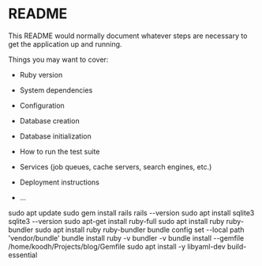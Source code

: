# README

This README would normally document whatever steps are necessary to get the
application up and running.

Things you may want to cover:

* Ruby version

* System dependencies

* Configuration

* Database creation

* Database initialization

* How to run the test suite

* Services (job queues, cache servers, search engines, etc.)

* Deployment instructions

* ...

sudo apt update
sudo gem install rails
rails --version
sudo apt install sqlite3
sqlite3 --version
sudo apt-get install ruby-full
sudo apt install ruby ruby-bundler
sudo apt install ruby ruby-bundler
bundle config set --local path 'vendor/bundle'
bundle install
ruby -v
bundler -v
bundle install --gemfile /home/koodh/Projects/blog/Gemfile
sudo apt install -y libyaml-dev build-essential




